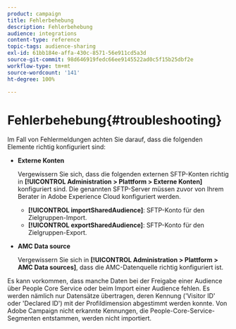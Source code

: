 ```yaml
---
product: campaign
title: Fehlerbehebung
description: Fehlerbehebung
audience: integrations
content-type: reference
topic-tags: audience-sharing
exl-id: 61bb184e-affa-430c-8571-56e911cd5a3d
source-git-commit: 98d646919fedc66ee9145522ad0c5f15b25dbf2e
workflow-type: tm+mt
source-wordcount: '141'
ht-degree: 100%

---
```


# Fehlerbehebung{#troubleshooting}

Im Fall von Fehlermeldungen achten Sie darauf, dass die folgenden Elemente richtig konfiguriert sind:

* **Externe Konten**

   Vergewissern Sie sich, dass die folgenden externen SFTP-Konten richtig in **[!UICONTROL Administration > Plattform > Externe Konten]** konfiguriert sind. Die genannten SFTP-Server müssen zuvor von Ihrem Berater in Adobe Experience Cloud konfiguriert werden.

   * **[!UICONTROL importSharedAudience]**: SFTP-Konto für den Zielgruppen-Import.
   * **[!UICONTROL exportSharedAudience]**: SFTP-Konto für den Zielgruppen-Export.

* **AMC Data source**

   Vergewissern Sie sich in **[!UICONTROL Administration > Plattform > AMC Data sources]**, dass die AMC-Datenquelle richtig konfiguriert ist.

Es kann vorkommen, dass manche Daten bei der Freigabe einer Audience über People Core Service oder beim Import einer Audience fehlen. Es werden nämlich nur Datensätze übertragen, deren Kennung (&#39;Visitor ID&#39; oder &#39;Declared ID&#39;) mit der Profildimension abgestimmt werden konnte. Von Adobe Campaign nicht erkannte Kennungen, die People-Core-Service-Segmenten entstammen, werden nicht importiert.

